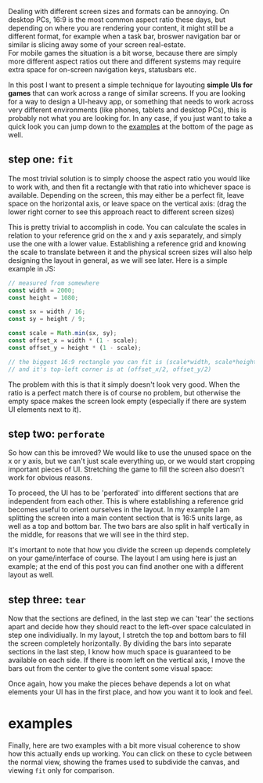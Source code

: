 Dealing with different screen sizes and formats can be annoying.
On desktop PCs, 16:9 is the most common aspect ratio these days, but depending on where you are rendering your content,
it might still be a different format, for example when a task bar, broswer navigation bar or similar is slicing away some of your screen real-estate.  
For mobile games the situation is a bit worse, because there are simply more different aspect ratios out there
and different systems may require extra space for on-screen navigation keys, statusbars etc.

In this post I want to present a simple technique for layouting **simple UIs for games** that can work across a range of similar screens.
If you are looking for a way to design a UI-heavy app, or something that needs to work across very different environments (like phones, tablets and desktop PCs), this is probably not what you are looking for.
In any case, if you just want to take a quick look you can jump down to the [examples](#examples) at the bottom of the page as well.

## step one: `fit`
The most trivial solution is to simply choose the aspect ratio you would like to work with,
and then fit a rectangle with that ratio into whichever space is available.
Depending on the screen, this may either be a perfect fit, leave space on the horizontal axis, or leave space on the vertical axis:
(drag the lower right corner to see this approach react to different screen sizes)

<mmm-embed path="interactive" facet="fit" nolink></mmm-embed>

This is pretty trivial to accomplish in code.
You can calculate the scales in relation to your reference grid on the x and y axis separately, and simply use the one with a lower value.
Establishing a reference grid and knowing the scale to translate between it and the physical screen sizes will also help
designing the layout in general, as we will see later.
Here is a simple example in JS:

```js
// measured from somewhere
const width = 2000;
const height = 1080;

const sx = width / 16;
const sy = height / 9;

const scale = Math.min(sx, sy);
const offset_x = width * (1 - scale);
const offset_y = height * (1 - scale);

// the biggest 16:9 rectangle you can fit is (scale*width, scale*height) large
// and it's top-left corner is at (offset_x/2, offset_y/2)
```

The problem with this is that it simply doesn't look very good.  When the ratio is a perfect match there is of course no problem,
but otherwise the empty space makes the screen look empty (especially if there are system UI elements next to it).

## step two: `perforate`
So how can this be imroved? We would like to use the unused space on the x or y axis, but we can't just scale everything up,
or we would start cropping important pieces of UI. Stretching the game to fill the screen also doesn't work for obvious reasons.

To proceed, the UI has to be 'perforated' into different sections that are independent from each other.
This is where establishing a reference grid becomes useful to orient ourselves in the layout.
In my example I am splitting the screen into a main content section that is 16:5 units large, as well as a top and bottom bar.
The two bars are also split in half vertically in the middle, for reasons that we will see in the third step.

<mmm-embed path="interactive" facet="perforate" nolink></mmm-embed>

It's imortant to note that how you divide the screen up depends completely on your game/interface of course.
The layout I am using here is just an example; at the end of this post you can find another one with a different layout as well.

## step three: `tear`

Now that the sections are defined, in the last step we can 'tear' the sections apart and decide how they should react to the
left-over space calculated in step one individiually.
In my layout, I stretch the top and bottom bars to fill the screen completely horizontally.
By dividing the bars into separate sections in the last step, I know how much space is guaranteed to be available on each side.
If there is room left on the vertical axis, I move the bars out from the center to give the content some visual space:

<mmm-embed path="interactive" facet="tear" nolink></mmm-embed>

Once again, how you make the pieces behave depends a lot on what elements your UI has in the first place, and how you want it to look and feel.

# examples

Finally, here are two examples with a bit more visual coherence to show how this actually ends up working.
You can click on these to cycle between the normal view, showing the frames used to subdivide the canvas, and viewing `fit` only for comparison.

<mmm-embed path="interactive" facet="vtk" nolink></mmm-embed>
<mmm-embed path="interactive" facet="sidebar" nolink></mmm-embed>

